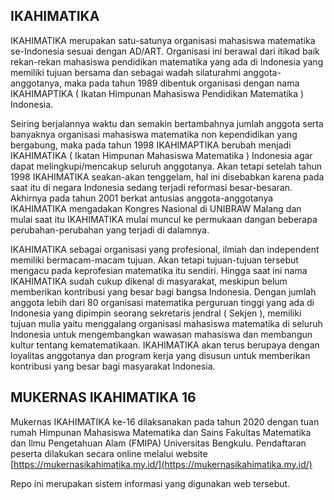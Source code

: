 ## IKAHIMATIKA

IKAHIMATIKA merupakan satu-satunya organisasi mahasiswa matematika se-Indonesia sesuai dengan AD/ART. Organisasi ini berawal dari itikad baik rekan-rekan mahasiswa pendidikan matematika yang ada di Indonesia yang memiliki tujuan bersama dan sebagai wadah silaturahmi anggota-anggotanya, maka pada tahun 1989 dibentuk organisasi dengan nama IKAHIMAPTIKA ( Ikatan Himpunan Mahasiswa Pendidikan Matematika ) Indonesia.

Seiring berjalannya waktu dan semakin bertambahnya jumlah anggota serta banyaknya organisasi mahasiswa matematika non kependidikan yang bergabung, maka pada tahun 1998 IKAHIMAPTIKA berubah menjadi IKAHIMATIKA ( Ikatan Himpunan Mahasiswa Matematika ) Indonesia agar dapat melingkupi/mencakup seluruh anggotanya. Akan tetapi setelah tahun 1998 IKAHIMATIKA seakan-akan tenggelam, hal ini disebabkan karena pada saat itu di negara Indonesia sedang terjadi reformasi besar-besaran. Akhirnya pada tahun 2001 berkat antusias anggota-anggotanya IKAHIMATIKA mengadakan Kongres Nasional di UNIBRAW Malang dan mulai saat itu IKAHIMATIKA mulai muncul ke permukaan dangan beberapa perubahan-perubahan yang terjadi di dalamnya.

IKAHIMATIKA sebagai organisasi yang profesional, ilmiah dan independent memiliki bermacam-macam tujuan. Akan tetapi tujuan-tujuan tersebut mengacu pada keprofesian matematika itu sendiri. Hingga saat ini nama IKAHIMATIKA sudah cukup dikenal di masyarakat, meskipun belum memberikan kontribusi yang besar bagi bangsa Indonesia. Dengan jumlah anggota lebih dari 80 organisasi matematika perguruan tinggi yang ada di Indonesia yang dipimpin seorang sekretaris jendral ( Sekjen ), memiliki tujuan mulia yaitu menggalang organisasi mahasiswa matematika di seluruh Indonesia untuk mengembangkan wawasan mahasiswa dan membangun kultur tentang kematematikaan. IKAHIMATIKA akan terus berupaya dengan loyalitas anggotanya dan program kerja yang disusun untuk memberikan kontribusi yang besar bagi masyarakat Indonesia.

## MUKERNAS IKAHIMATIKA 16
Mukernas IKAHIMATIKA ke-16 dilaksanakan pada tahun 2020 dengan tuan rumah Himpunan Mahasiswa Matematika dan Sains Fakultas Matematika dan Ilmu Pengetahuan Alam (FMIPA) Universitas Bengkulu.
Pendaftaran peserta dilakukan secara online melalui website [https://mukernasikahimatika.my.id/](https://mukernasikahimatika.my.id/)

Repo ini merupakan sistem informasi yang digunakan web tersebut.
